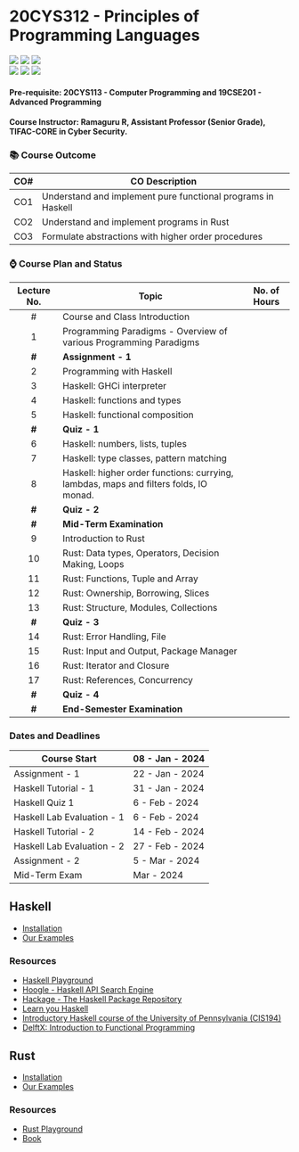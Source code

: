 # 20CYS312 - Principles of Programming Languages
![](https://img.shields.io/badge/Batch-21CYS-lightgreen) ![](https://img.shields.io/badge/UG-blue) ![](https://img.shields.io/badge/Subject-PPL-blue) <br/>
![](https://img.shields.io/badge/Lecture-2-orange) ![](https://img.shields.io/badge/Practical-3-orange) ![](https://img.shields.io/badge/Credits-3-orange)

#### Pre-requisite: 20CYS113 - Computer Programming and 19CSE201 - Advanced Programming

#### Course Instructor:  Ramaguru R, Assistant Professor (Senior Grade), TIFAC-CORE in Cyber Security.

### :books: Course Outcome

| CO#  | CO Description |
|------|----------------|
| CO1 | Understand and implement pure functional programs in Haskell |
| CO2 | Understand and implement programs in Rust |
| CO3 | Formulate abstractions with higher order procedures |

### :watch: Course Plan and Status

| Lecture No. | Topic | No. of Hours |
|:-----------:|-------|:------------:|
| # | Course and Class Introduction  | |
| 1 | Programming Paradigms - Overview of various Programming Paradigms  |  |
| **#** | **Assignment - 1** |  |
| 2 | Programming with Haskell |  |
| 3 | Haskell: GHCi interpreter  |  |
| 4 | Haskell: functions and types  |  |
| 5 | Haskell: functional composition  |  |
| **#** | **Quiz - 1**| |
| 6 | Haskell: numbers, lists, tuples |  |
| 7 | Haskell: type classes, pattern matching  |  |
| 8 | Haskell: higher order functions: currying, lambdas, maps and filters folds, IO monad. | |
| **#** | **Quiz - 2** | | 
| **#** | **Mid-Term Examination** | | 
| 9 | Introduction to Rust  | |
| 10 | Rust: Data types, Operators, Decision Making, Loops | |
| 11 | Rust: Functions, Tuple and Array | |
| 12 | Rust: Ownership, Borrowing, Slices | |
| 13 | Rust: Structure, Modules, Collections | 
| **#**  | **Quiz - 3** |
| 14 | Rust:  Error Handling, File | | 
| 15 | Rust: Input and Output, Package Manager | |
| 16 | Rust: Iterator and Closure | |
| 17 | Rust: References, Concurrency | |
| **#**  | **Quiz - 4** |
| **#**  | **End-Semester Examination** |

### Dates and Deadlines

| Course Start | 08 - Jan - 2024 |
|--------------|-----------------|
| Assignment - 1 | 22 - Jan - 2024 |
| Haskell Tutorial - 1 | 31 - Jan - 2024 |
| Haskell Quiz 1 | 6 - Feb - 2024 |
| Haskell Lab Evaluation - 1 | 6 - Feb - 2024 |
| Haskell Tutorial - 2 | 14 - Feb - 2024 |
| Haskell Lab Evaluation - 2 | 27 - Feb - 2024 |
| Assignment - 2 | 5 - Mar - 2024 |
| Mid-Term Exam | Mar - 2024 |

## Haskell
- [Installation](https://www.haskell.org/ghcup/)
- [Our Examples](Assets/Haskell)

### Resources
- [Haskell Playground](https://play.haskell.org/)
- [Hoogle - Haskell API Search Engine](https://hoogle.haskell.org/)
- [Hackage - The Haskell Package Repository](https://hackage.haskell.org/)
- [Learn you Haskell](http://learnyouahaskell.com/chapters)
- [Introductory Haskell course of the University of Pennsylvania (CIS194)](https://www.seas.upenn.edu/~cis1940/spring13/lectures.html)
- [DelftX: Introduction to Functional Programming](https://www.edx.org/learn/computer-programming/delft-university-of-technology-introduction-to-functional-programming)

## Rust
- [Installation](https://www.rust-lang.org/tools/install)
- [Our Examples](Assets/Rust)

### Resources
- [Rust Playground](https://play.rust-lang.org/?version=stable&mode=debug&edition=2021)
- [Book](https://doc.rust-lang.org/book/)
